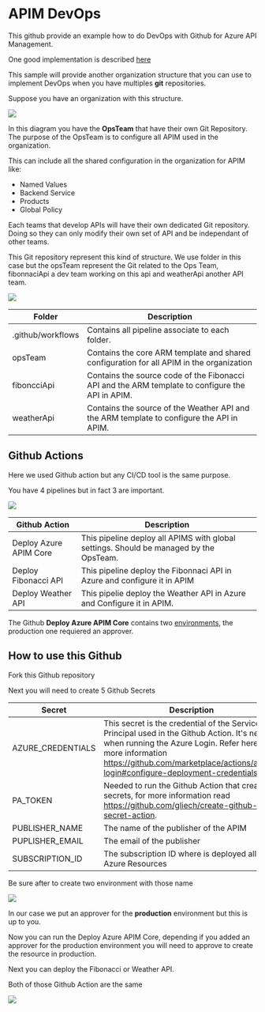 # APIM DevOps

This github provide an example how to do DevOps with Github for Azure API Management.  

One good implementation is described [here](https://github.com/Azure/azure-api-management-devops-resource-kit)

This sample will provide another organization structure that you can use to implement DevOps when you have multiples **git** repositories.

Suppose you have an organization with this structure.

<img src='https://raw.githubusercontent.com/hugogirard/apimDevOps/main/images/gitStructure.png?raw=true' />

In this diagram you have the **OpsTeam** that have their own Git Repository.  The purpose of the OpsTeam is to configure all APIM used in the organization.

This can include all the shared configuration in the organization for APIM like:

<ul>
  <li>Named Values</li>
  <li>Backend Service</li>
  <li>Products</li>
  <li>Global Policy</li>
</ul>

Each teams that develop APIs will have their own dedicated Git repository.  Doing so they can only modify their own set of API and be independant of other teams.

This Git repository represent this kind of structure.  We use folder in this case but the opsTeam represent the Git related to the Ops Team, fibonnaciApi a dev team working on this api and weatherApi another API team.

<img src='https://raw.githubusercontent.com/hugogirard/apimDevOps/main/images/folder.png?raw=true' />

Folder|Description
--- | --- |
.github/workflows | Contains all pipeline associate to each folder.
opsTeam | Contains the core ARM template and shared configuration for all APIM in the organization
fiboncciApi | Contains the source code of the Fibonacci API and the ARM template to configure the API in APIM.
weatherApi | Contains the source of the Weather API and the ARM template to configure the API in APIM.

## Github Actions

Here we used Github action but any CI/CD tool is the same purpose.

You have 4 pipelines but in fact 3 are important.

<img src='https://raw.githubusercontent.com/hugogirard/apimDevOps/main/images/actions.png?raw=true' />

Github Action | Description
--- | --- |
Deploy Azure APIM Core | This pipeline deploy all APIMS with global settings.  Should be managed by the OpsTeam.
Deploy Fibonacci API | This pipeline deploy the Fibonnaci API in Azure and configure it in APIM
Deploy Weather API | This pipelie deploy the Weather API in Azure and Configure it in APIM.

The Github **Deploy Azure APIM Core** contains two [environments](https://docs.github.com/en/actions/reference/environments), the production one requiered an approver.

## How to use this Github

Fork this Github repository

Next you will need to create 5 Github Secrets

Secret | Description
--- | --- |
AZURE_CREDENTIALS | This secret is the credential of the Service Principal used in the Github Action.  It's needed when running the Azure Login.  Refer here for more information https://github.com/marketplace/actions/azure-login#configure-deployment-credentials
PA_TOKEN | Needed to run the Github Action that create secrets, for more information read https://github.com/gliech/create-github-secret-action.
PUBLISHER_NAME | The name of the publisher of the APIM
PUPLISHER_EMAIL | The email of the publisher
SUBSCRIPTION_ID | The subscription ID where is deployed all the Azure Resources

Be sure after to create two environment with those name

<img src='https://raw.githubusercontent.com/hugogirard/apimDevOps/main/images/env.png?raw=true' />

In our case we put an approver for the **production** environment but this is up to you.

Now you can run the Deploy Azure APIM Core, depending if you added an approver for the production environment you will need to approve to create the resource in production.

Next you can deploy the Fibonacci or Weather API.

Both of those Github Action are the same

<img src='https://raw.githubusercontent.com/hugogirard/apimDevOps/main/images/api.png?raw=true' />